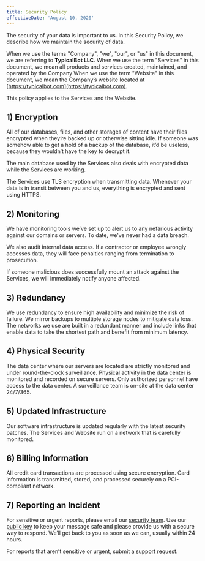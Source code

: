 ```yaml
---
title: Security Policy
effectiveDate: 'August 10, 2020'
---
```


The security of your data is important to us. In this Security Policy, we describe how we maintain the security of data.

When we use the terms "Company", "we", "our", or "us" in this document, we are referring to **TypicalBot LLC**. When we use the term "Services" in this document, we mean all products and services created, maintained, and operated by the Company When we use the term "Website" in this document, we mean the Company’s website located at [https://typicalbot.com](https://typicalbot.com).

This policy applies to the Services and the Website.


## 1) Encryption

All of our databases, files, and other storages of content have their files encrypted when they’re backed up or otherwise sitting idle. If someone was somehow able to get a hold of a backup of the database, it’d be useless, because they wouldn’t have the key to decrypt it.

The main database used by the Services also deals with encrypted data while the Services are working.

The Services use TLS encryption when transmitting data. Whenever your data is in transit between you and us, everything is encrypted and sent using HTTPS.


## 2) Monitoring

We have monitoring tools we’ve set up to alert us to any nefarious activity against our domains or servers. To date, we’ve never had a data breach.

We also audit internal data access. If a contractor or employee wrongly accesses data, they will face penalties ranging from termination to prosecution.

If someone malicious does successfully mount an attack against the Services, we will immediately notify anyone affected.


## 3) Redundancy

We use redundancy to ensure high availability and minimize the risk of failure. We mirror backups to multiple storage nodes to mitigate data loss. The networks we use are built in a redundant manner and include links that enable data to take the shortest path and benefit from minimum latency.


## 4) Physical Security

The data center where our servers are located are strictly monitored and under round-the-clock surveillance. Physical activity in the data center is monitored and recorded on secure servers. Only authorized personnel have access to the data center. A surveillance team is on-site at the data center 24/7/365.


## 5) Updated Infrastructure

Our software infrastructure is updated regularly with the latest security patches. The Services and Website run on a network that is carefully monitored.


## 6) Billing Information

All credit card transactions are processed using secure encryption. Card information is transmitted, stored, and processed securely on a PCI-compliant network.


## 7) Reporting an Incident

For sensitive or urgent reports, please email our [security team](mailto:security@typicalbot.com). Use our [public key](https://typicalbot.com/contact/pgp) to keep your message safe and please provide us with a secure way to respond. We’ll get back to you as soon as we can, usually within 24 hours.

For reports that aren’t sensitive or urgent, submit a [support request](mailto:support@typicalbot.com).
